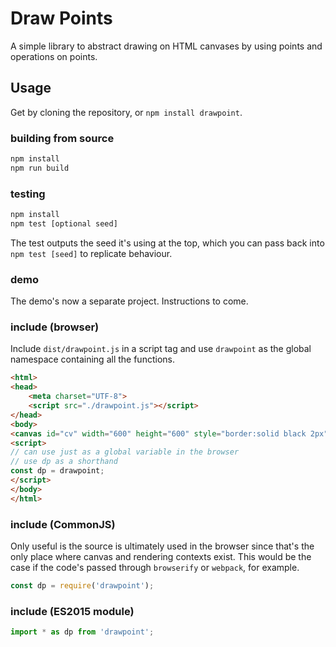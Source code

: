 # Draw Points
A simple library to abstract drawing on HTML canvases by 
using points and operations on points.

## Usage
Get by cloning the repository, or `npm install drawpoint`.

### building from source
```bash
npm install
npm run build
```

### testing
```bash
npm install
npm test [optional seed]
```
The test outputs the seed it's using at the top, which you can
pass back into `npm test [seed]` to replicate behaviour.

### demo
The demo's now a separate project.
Instructions to come.

### include (browser)

Include `dist/drawpoint.js` in a script tag and use `drawpoint` as the global namespace containing all the functions.

```html
<html>
<head>
    <meta charset="UTF-8">
    <script src="./drawpoint.js"></script>
</head>
<body>
<canvas id="cv" width="600" height="600" style="border:solid black 2px"></canvas>
<script>
// can use just as a global variable in the browser
// use dp as a shorthand
const dp = drawpoint;
</script>
</body>
</html>
```

### include (CommonJS)
Only useful is the source is ultimately used in the browser since that's the only
place where canvas and rendering contexts exist. This would be the case if the
code's passed through `browserify` or `webpack`, for example.
```javascript
const dp = require('drawpoint');
```

### include (ES2015 module)
```javascript
import * as dp from 'drawpoint';
```